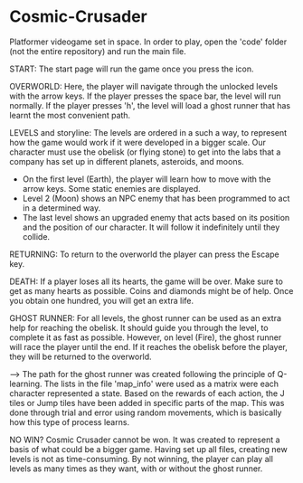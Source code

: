 # Cosmic-Crusader
Platformer videogame set in space. In order to play, open the 'code' folder (not the entire repository) and run the main file.

START:
The start page will run the game once you press the icon.

OVERWORLD:
Here, the player will navigate through the unlocked levels with the arrow keys. 
If the player presses the space bar, the level will run normally.
If the player presses 'h', the level will load a ghost runner that has learnt the most convenient path.

LEVELS and storyline:
The levels are ordered in a such a way, to represent how the game would work if it were developed in a bigger scale. 
Our character must use the obelisk (or flying stone) to get into the labs that a company has set up in different planets, asteroids, and moons.

- On the first level (Earth), the player will learn how to move with the arrow keys. Some static enemies are displayed.
- Level 2 (Moon) shows an NPC enemy that has been programmed to act in a determined way.
- The last level shows an upgraded enemy that acts based on its position and the position of our character. It will follow it indefinitely until they collide.

RETURNING:
To return to the overworld the player can press the Escape key.

DEATH:
If a player loses all its hearts, the game will be over. Make sure to get as many hearts as possible. 
Coins and diamonds might be of help. Once you obtain one hundred, you will get an extra life.

GHOST RUNNER:
For all levels, the ghost runner can be used as an extra help for reaching the obelisk. It should guide you through the level, to complete it as fast as possible.
However, on level (Fire), the ghost runner will race the player until the end. If it reaches the obelisk before the player, they will be returned to the overworld.

--> The path for the ghost runner was created following the principle of Q-learning. The lists in the file 'map_info' were used as a matrix were each character represented a state. Based on the rewards of each action, the J tiles or Jump tiles have been added in specific parts of the map. This was done through trial and error using random movements, which is basically how this type of process learns.

NO WIN?
Cosmic Crusader cannot be won. It was created to represent a basis of what could be a bigger game. Having set up all files, creating new levels is not as time-consuming. By not winning, the player can play all levels as many times as they want, with or without the ghost runner.
